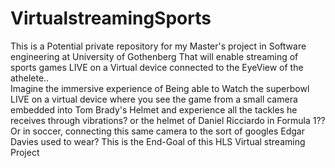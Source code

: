 # VirtualstreamingSports
This is a Potential private repository for my Master's project in Software engineering at University of Gothenberg That will enable streaming of sports games LIVE on a Virtual device connected to the EyeView of the athelete..  
Imagine the immersive experience of Being able to Watch the superbowl LIVE on a virtual device where you see the game from a small camera embedded into Tom Brady's Helmet and experience all the tackles he receives through vibrations? or the helmet of Daniel Ricciardo in Formula 1??
Or in soccer, connecting this same camera to the sort of googles Edgar Davies used to wear?
This is the End-Goal of this HLS Virtual streaming Project
